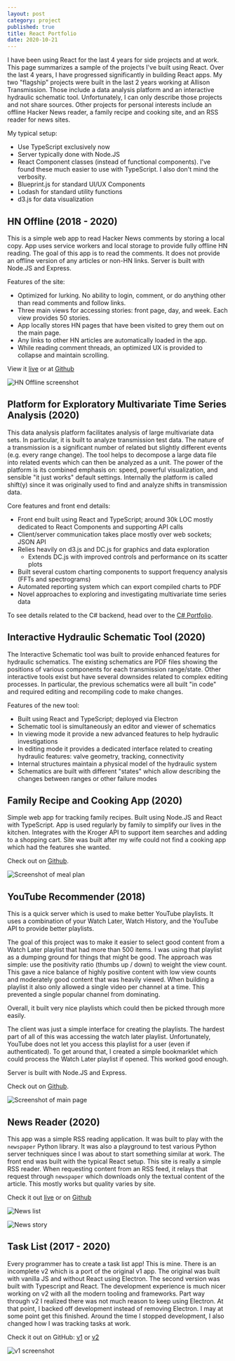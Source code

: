 ```yaml
---
layout: post
category: project
published: true
title: React Portfolio
date: 2020-10-21
---
```


I have been using React for the last 4 years for side projects and at work. This page summarizes a sample of the projects I've built using React. Over the last 4 years, I have progressed significantly in building React apps. My two "flagship" projects were built in the last 2 years working at Allison Transmission. Those include a data analysis platform and an interactive hydraulic schematic tool. Unfortunately, I can only describe those projects and not share sources. Other projects for personal interests include an offline Hacker News reader, a family recipe and cooking site, and an RSS reader for news sites.

My typical setup:

- Use TypeScript exclusively now
- Server typically done with Node.JS
- React Component classes (instead of functional components). I've found these much easier to use with TypeScript. I also don't mind the verbosity.
- Blueprint.js for standard UI/UX Components
- Lodash for standard utility functions
- d3.js for data visualization

## HN Offline (2018 - 2020)

This is a simple web app to read Hacker News comments by storing a local copy. App uses service workers and local storage to provide fully offline HN reading. The goal of this app is to read the comments. It does not provide an offline version of any articles or non-HN links. Server is built with Node.JS and Express.

Features of the site:

- Optimized for lurking. No ability to login, comment, or do anything other than read comments and follow links.
- Three main views for accessing stories: front page, day, and week. Each view provides 50 stories.
- App locally stores HN pages that have been visited to grey them out on the main page.
- Any links to other HN articles are automatically loaded in the app.
- While reading comment threads, an optimized UX is provided to collapse and maintain scrolling.

View it [live](https://hn.byroni.us) or at [Github](https://github.com/byronwall/hn-client)

![HN Offline screenshot](https://raw.githubusercontent.com/byronwall/hn-client/master/mobile.png)

## Platform for Exploratory Multivariate Time Series Analysis (2020)

This data analysis platform facilitates analysis of large multivariate data sets. In particular, it is built to analyze transmission test data. The nature of a transmission is a significant number of related but slightly different events (e.g. every range change). The tool helps to decompose a large data file into related events which can then be analyzed as a unit. The power of the platform is its combined emphasis on: speed, powerful visualization, and sensible "it just works" default settings. Internally the platform is called shift(y) since it was originally used to find and analyze shifts in transmission data.

Core features and front end details:

- Front end built using React and TypeScript; around 30k LOC mostly dedicated to React Components and supporting API calls
- Client/server communication takes place mostly over web sockets; JSON API
- Relies heavily on d3.js and DC.js for graphics and data exploration
  - Extends DC.js with improved controls and performance on its scatter plots
- Built several custom charting components to support frequency analysis (FFTs and spectrograms)
- Automated reporting system which can export compiled charts to PDF
- Novel approaches to exploring and investigating multivariate time series data

To see details related to the C# backend, head over to the [C# Portfolio](/project/c-sharp).

## Interactive Hydraulic Schematic Tool (2020)

The Interactive Schematic tool was built to provide enhanced features for hydraulic schematics. The existing schematics are PDF files showing the positions of various components for each transmission range/state. Other interactive tools exist but have several downsides related to complex editing processes. In particular, the previous schematics were all built "in code" and required editing and recompiling code to make changes.

Features of the new tool:

- Built using React and TypeScript; deployed via Electron
- Schematic tool is simultaneously an editor and viewer of schematics
- In viewing mode it provide a new advanced features to help hydraulic investigations
- In editing mode it provides a dedicated interface related to creating hydraulic features: valve geometry, tracking, connectivity
- Internal structures maintain a physical model of the hydraulic system
- Schematics are built with different "states" which allow describing the changes between ranges or other failure modes

## Family Recipe and Cooking App (2020)

Simple web app for tracking family recipes. Built using Node.JS and React with TypeScript. App is used regularly by family to simplify our lives in the kitchen. Integrates with the Kroger API to support item searches and adding to a shopping cart. Site was built after my wife could not find a cooking app which had the features she wanted.

Check out on [Github](https://github.com/byronwall/recipe-app).

![Screenshot of meal plan](https://raw.githubusercontent.com/byronwall/recipe-app/master/docs/meal_plan.png)

## YouTube Recommender (2018)

This is a quick server which is used to make better YouTube playlists. It uses a combination of your Watch Later, Watch History, and the YouTube API to provide better playlists.

The goal of this project was to make it easier to select good content from a Watch Later playlist that had more than 500 items. I was using that playlist as a dumping ground for things that might be good. The approach was simple: use the positivity ratio (thumbs up / down) to weight the view count. This gave a nice balance of highly positive content with low view counts and moderately good content that was heavily viewed. When building a playlist it also only allowed a single video per channel at a time. This prevented a single popular channel from dominating.

Overall, it built very nice playlists which could then be picked through more easily.

The client was just a simple interface for creating the playlists. The hardest part of all of this was accessing the watch later playlist. Unfortunately, YouTube does not let you access this playlist for a user (even if authenticated). To get around that, I created a simple bookmarklet which could process the Watch Later playlist if opened. This worked good enough.

Server is built with Node.JS and Express.

Check out on [Github](https://github.com/byronwall/youtube-recs).

![Screenshot of main page](https://raw.githubusercontent.com/byronwall/youtube-recs/master/docs/00-main-screen.png)

## News Reader (2020)

This app was a simple RSS reading application. It was built to play with the `newspaper` Python library. It was also a playground to test various Python server techniques since I was about to start something similar at work. The front end was built with the typical React setup. This site is really a simple RSS reader. When requesting content from an RSS feed, it relays that request through `newspaper` which downloads only the textual content of the article. This mostly works but quality varies by site.

Check it out [live](https://news.byroni.us) or on [Github](https://github.com/byronwall/news-project)

![News list](/images/posts/news-list.png)

![News story](/images/posts/news-story.png)

## Task List (2017 - 2020)

Every programmer has to create a task list app! This is mine. There is an incomplete v2 which is a port of the original v1 app. The original was built with vanilla JS and without React using Electron. The second version was built with Typescript and React. The development experience is much nicer working on v2 with all the modern tooling and frameworks. Part way through v2 I realized there was not much reason to keep using Electron. At that point, I backed off development instead of removing Electron. I may at some point get this finished. Around the time I stopped development, I also changed how I was tracking tasks at work.

Check it out on GitHub: [v1](https://github.com/byronwall/ElectronTasks) or [v2](https://github.com/byronwall/electron-tasks)

![v1 screenshot](/images/posts/electron-task.png)
